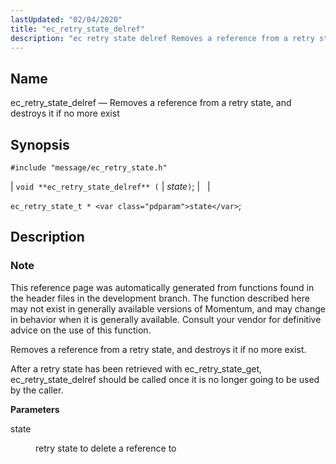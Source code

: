 ```yaml
---
lastUpdated: "02/04/2020"
title: "ec_retry_state_delref"
description: "ec retry state delref Removes a reference from a retry state and destroys it if no more exist void ec retry state delref state ec retry state t state This reference page was automatically generated from functions found in the header files in the development branch The function described here..."
---
```


<a name="apis.ec_retry_state_delref"></a> 
## Name

ec_retry_state_delref — Removes a reference from a retry state, and destroys it if no more exist

## Synopsis

`#include "message/ec_retry_state.h"`

| `void **ec_retry_state_delref** (` | <var class="pdparam">state</var>`)`; |   |

`ec_retry_state_t * <var class="pdparam">state</var>`;<a name="idp57294960"></a> 
## Description

### Note

This reference page was automatically generated from functions found in the header files in the development branch. The function described here may not exist in generally available versions of Momentum, and may change in behavior when it is generally available. Consult your vendor for definitive advice on the use of this function.

Removes a reference from a retry state, and destroys it if no more exist.

After a retry state has been retrieved with ec_retry_state_get, ec_retry_state_delref should be called once it is no longer going to be used by the caller.

**<a name="idp57298480"></a> Parameters**

<dl class="variablelist">

<dt>state</dt>

<dd>

retry state to delete a reference to

</dd>

</dl>